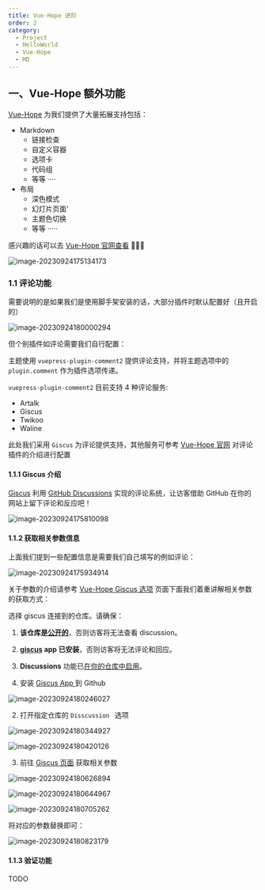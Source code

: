 ```yaml
---
title: Vue-Hope 进阶
order: 2
category:
  - Project
  - HelloWorld
  - Vue-Hope
  - MD
---
```


## 一、Vue-Hope 额外功能

[Vue-Hope](https://theme-hope.vuejs.press/zh/) 为我们提供了大量拓展支持包括：

- Markdown
  - 链接检查
  - 自定义容器
  - 选项卡
  - 代码组
  - 等等 ····
- 布局
  - 深色模式
  - 幻灯片页面‘
  - 主题色切换
  - 等等 ·····

感兴趣的话可以去 [Vue-Hope 官网查看](https://theme-hope.vuejs.press/zh/)  🤯🤯🤯

![image-20230924175134173](https://yong-gan-niu-niu-1311841992.cos.ap-beijing.myqcloud.com/images/image-20230924175134173.png)

### 1.1 评论功能

需要说明的是如果我们是使用脚手架安装的话，大部分插件时默认配置好（且开启的）

![image-20230924180000294](https://yong-gan-niu-niu-1311841992.cos.ap-beijing.myqcloud.com/images/image-20230924180000294.png)

但个别插件如评论需要我们自行配置：

主题使用 `vuepress-plugin-comment2` 提供评论支持，并将主题选项中的 `plugin.comment` 作为插件选项传递。

`vuepress-plugin-comment2` 目前支持 4 种评论服务:

- Artalk
- Giscus
- Twikoo
- Waline

此处我们采用 `Giscus` 为评论提供支持，其他服务可参考 [Vue-Hope 官网](https://theme-hope.vuejs.press/zh/config/plugins/comment.html) 对评论插件的介绍进行配置

 #### 1.1.1  Giscus 介绍

[Giscus](https://github.com/giscus/giscus) 利用 [GitHub Discussions](https://docs.github.com/en/discussions) 实现的评论系统，让访客借助 GitHub 在你的网站上留下评论和反应吧！

![image-20230924175810098](https://yong-gan-niu-niu-1311841992.cos.ap-beijing.myqcloud.com/images/image-20230924175810098.png)

#### 1.1.2 获取相关参数信息

上面我们提到一些配置信息是需要我们自己填写的例如评论：

![image-20230924175934914](https://yong-gan-niu-niu-1311841992.cos.ap-beijing.myqcloud.com/images/image-20230924175934914.png)

关于参数的介绍请参考 [Vue-Hope Giscus 选项](https://plugin-comment2.vuejs.press/zh/config/giscus.html#repo) 页面下面我们着重讲解相关参数的获取方式：

选择 giscus 连接到的仓库。请确保：

1. **该仓库是[公开的](https://docs.github.com/en/github/administering-a-repository/managing-repository-settings/setting-repository-visibility#making-a-repository-public)**，否则访客将无法查看 discussion。
2. **[giscus](https://github.com/apps/giscus) app 已安装**，否则访客将无法评论和回应。
3. **Discussions** 功能已[在你的仓库中启用](https://docs.github.com/en/github/administering-a-repository/managing-repository-settings/enabling-or-disabling-github-discussions-for-a-repository)。

1. 安装 [Giscus App ](https://github.com/settings/installations/42151733) 到 Github

![image-20230924180246027](https://yong-gan-niu-niu-1311841992.cos.ap-beijing.myqcloud.com/images/image-20230924180246027.png)

2. 打开指定仓库的 `Disscussion ` 选项

![image-20230924180344927](https://yong-gan-niu-niu-1311841992.cos.ap-beijing.myqcloud.com/images/image-20230924180344927.png)

![image-20230924180420126](https://yong-gan-niu-niu-1311841992.cos.ap-beijing.myqcloud.com/images/image-20230924180420126.png)

3. 前往 [Giscus 页面](https://giscus.app/zh-CN) 获取相关参数

![image-20230924180626894](https://yong-gan-niu-niu-1311841992.cos.ap-beijing.myqcloud.com/images/image-20230924180626894.png)

![image-20230924180644967](https://yong-gan-niu-niu-1311841992.cos.ap-beijing.myqcloud.com/images/image-20230924180644967.png)

![image-20230924180705262](https://yong-gan-niu-niu-1311841992.cos.ap-beijing.myqcloud.com/images/image-20230924180705262.png)

将对应的参数替换即可：

![image-20230924180823179](https://yong-gan-niu-niu-1311841992.cos.ap-beijing.myqcloud.com/images/image-20230924180823179.png)

#### 1.1.3 验证功能

TODO
